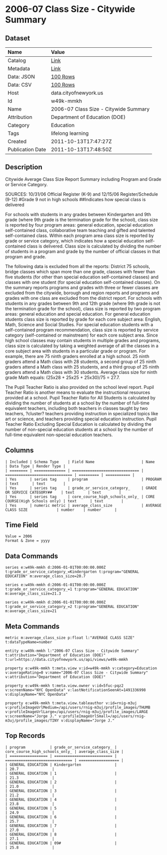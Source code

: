 # 2006-07 Class Size - Citywide Summary

## Dataset

| Name | Value |
| :--- | :---- |
| Catalog | [Link](https://catalog.data.gov/dataset/2006-07-class-size-citywide-summary-41b98) |
| Metadata | [Link](https://data.cityofnewyork.us/api/views/w49k-mmkh) |
| Data: JSON | [100 Rows](https://data.cityofnewyork.us/api/views/w49k-mmkh/rows.json?max_rows=100) |
| Data: CSV | [100 Rows](https://data.cityofnewyork.us/api/views/w49k-mmkh/rows.csv?max_rows=100) |
| Host | data.cityofnewyork.us |
| Id | w49k-mmkh |
| Name | 2006-07 Class Size - Citywide Summary |
| Attribution | Department of Education (DOE) |
| Category | Education |
| Tags | lifelong learning |
| Created | 2011-10-13T17:47:27Z |
| Publication Date | 2011-10-13T17:48:50Z |

## Description

Citywide Average Class Size Report Summary including Program and Grade or Service Category.

SOURCES: 10/31/06 Official Register (K-9) and 12/15/06 Register/Schedule (9-12)
#Grade 9 not in high schools
##Indicates how special class is delivered

For schools with students in any grades between Kindergarten and 9th grade (where 9th grade is the termination grade for the school), class size is reported by four program areas: general education, special education self-contained class, collaborative team teaching and gifted and talented self-contained class. Within each program area class size is reported by grade or service category, which indicates how a special education self-contained class is delivered. Class size is calculated by dividing the number of students in a program and grade by the number of official classes in that program and grade. 

The following data is excluded from all the reports: District 75 schools, bridge classes which span more than one grade, classes with fewer than five students (for other than special education self-contained classes) and classes with one student (for special education self-contained classes). On the summary reports programs and grades with three or fewer classes are excluded from the citywide, borough and region reports and programs and grades with one class are excluded from the district report. For schools with students in any grades between 9th and 12th grade (where 9th grade is not the termination grade for the school), class size is reported by two program areas: general education and special education. For general education students class size is reported by grade for each core subject area: English, Math, Science and Social Studies. For special education students with a self-contained program recommendation, class size is reported by service category (self-contained or mainstream) for each core subject area. Since high school classes may contain students in multiple grades and programs, class size is calculated by taking a weighted average of all the classes in a core subject area with students in a particular grade or program. For example, there are 75 ninth graders enrolled at a high school. 25 ninth graders attend a Math class with 28 students, a second group of 25 ninth graders attend a Math class with 25 students, and a third group of 25 ninth graders attend a Math class with 30 students. Average class size for ninth grade Math equals: (25x28 + 25x25 + 25x30)/75 = 27.7. 

The Pupil Teacher Ratio is also provided on the school level report. Pupil Teacher Ratio is another means to evaluate the instructional resources provided at a school. Pupil Teacher Ratio for All Students is calculated by dividing the number of students at a school by the number of full-time equivalent teachers, including both teachers in classes taught by two teachers, ?cluster? teachers providing instruction in specialized topics like art or science, and teachers providing special education instruction. Pupil Teacher Ratio Excluding Special Education is calculated by dividing the number of non-special education students at a school by the number of full-time equivalent non-special education teachers.

## Columns

```ls
| Included | Schema Type    | Field Name                     | Name                           | Data Type | Render Type |
| ======== | ============== | ============================== | ============================== | ========= | =========== |
| Yes      | series tag     | program                        | PROGRAM                        | text      | text        |
| Yes      | series tag     | grade_or_service_category_     | GRADE OR SERVICE CATEGORY##    | text      | text        |
| Yes      | series tag     | core_course_high_schools_only_ | CORE COURSE(High Schools only) | text      | text        |
| Yes      | numeric metric | average_class_size             | AVERAGE CLASS SIZE             | number    | number      |
```

## Time Field

```ls
Value = 2006
Format & Zone = yyyy
```

## Data Commands

```ls
series e:w49k-mmkh d:2006-01-01T00:00:00.000Z t:grade_or_service_category_=Kindergarten t:program="GENERAL EDUCATION" m:average_class_size=20.7

series e:w49k-mmkh d:2006-01-01T00:00:00.000Z t:grade_or_service_category_=1 t:program="GENERAL EDUCATION" m:average_class_size=21.3

series e:w49k-mmkh d:2006-01-01T00:00:00.000Z t:grade_or_service_category_=2 t:program="GENERAL EDUCATION" m:average_class_size=21
```

## Meta Commands

```ls
metric m:average_class_size p:float l:"AVERAGE CLASS SIZE" t:dataTypeName=number

entity e:w49k-mmkh l:"2006-07 Class Size - Citywide Summary" t:attribution="Department of Education (DOE)" t:url=https://data.cityofnewyork.us/api/views/w49k-mmkh

property e:w49k-mmkh t:meta.view v:id=w49k-mmkh v:category=Education v:averageRating=0 v:name="2006-07 Class Size - Citywide Summary" v:attribution="Department of Education (DOE)"

property e:w49k-mmkh t:meta.view.owner v:id=5fuc-pqz2 v:screenName="NYC OpenData" v:lastNotificationSeenAt=1491336998 v:displayName="NYC OpenData"

property e:w49k-mmkh t:meta.view.tableauthor v:id=rnig-m3uj v:profileImageUrlMedium=/api/users/rnig-m3uj/profile_images/THUMB v:profileImageUrlLarge=/api/users/rnig-m3uj/profile_images/LARGE v:screenName="Jorge J." v:profileImageUrlSmall=/api/users/rnig-m3uj/profile_images/TINY v:displayName="Jorge J."
```

## Top Records

```ls
| program           | grade_or_service_category_ | core_course_high_schools_only_ | average_class_size | 
| ================= | ========================== | ============================== | ================== | 
| GENERAL EDUCATION | Kindergarten               |                                | 20.7               | 
| GENERAL EDUCATION | 1                          |                                | 21.3               | 
| GENERAL EDUCATION | 2                          |                                | 21.0               | 
| GENERAL EDUCATION | 3                          |                                | 21.2               | 
| GENERAL EDUCATION | 4                          |                                | 23.8               | 
| GENERAL EDUCATION | 5                          |                                | 24.9               | 
| GENERAL EDUCATION | 6                          |                                | 25.7               | 
| GENERAL EDUCATION | 7                          |                                | 27.0               | 
| GENERAL EDUCATION | 8                          |                                | 27.1               | 
| GENERAL EDUCATION | 09#                        |                                | 25.8               | 
```